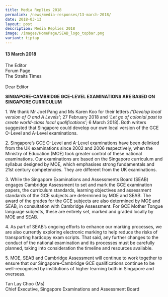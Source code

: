 ```yaml
---
title: Media Replies 2018
permalink: /news/media-responses/13-march-2018/
date: 2018-03-13
layout: post
description: Media Replies 2018
image: /images/HomePage/SEAB_logo_topbar.png
variant: tiptap
---
```

<h4><strong>13 March 2018</strong></h4>
<p>The Editor
<br>Forum Page
<br>The Straits Times
<br>
<br>Dear Editor</p>
<p><strong>SINGAPORE-CAMBRIDGE GCE-LEVEL EXAMINATIONS ARE BASED ON SINGAPORE CURRICULUM&nbsp;&nbsp;</strong>
</p>
<p>1. We thank Mr Joel Pang and Ms Karen Koo for their letters <em>(‘Develop local version of O and A Levels’</em>;
27 February 2018 and <em>‘Let go of colonial past to create world-class local qualifications’;</em> 6
March 2018). Both writers suggested that Singapore could develop our own
local version of the GCE O-Level and A-Level examinations.</p>
<p>2. Singapore’s GCE O-Level and A-Level examinations have been delinked
from the UK examinations since 2002 and 2006 respectively, when the Ministry
of Education (MOE) took greater control of these national examinations.
Our examinations are based on the Singapore curriculum and syllabus designed
by MOE, which emphasises strong fundamentals and 21st century competencies.
They are different from the UK examinations.&nbsp;</p>
<p>3. While the Singapore Examinations and Assessments Board (SEAB) engages
Cambridge Assessment to set and mark the GCE examination papers, the curriculum
standards, learning objectives and assessment standards of the GCE subjects
are determined by MOE and SEAB. The award of the grades for the GCE subjects
are also determined by MOE and SEAB, in consultation with Cambridge Assessment.
For GCE Mother Tongue language subjects, these are entirely set, marked
and graded locally by MOE and SEAB.</p>
<p>4.&nbsp;As part of SEAB’s ongoing efforts to enhance our marking processes,
we are also currently exploring electronic marking to help reduce the risks
of transporting hardcopy exam scripts. That said, any further changes to
the conduct of the national examination and its processes must be carefully
planned, taking into consideration the timeline and resources available.</p>
<p>5.&nbsp;MOE, SEAB and Cambridge Assessment will continue to work together
to ensure that our Singapore-Cambridge GCE qualifications continue to be
well-recognised by institutions of higher learning both in Singapore and
overseas.</p>
<p>Tan Lay Choo (Ms)
<br>Chief Executive, Singapore Examinations and Assessment Board</p>